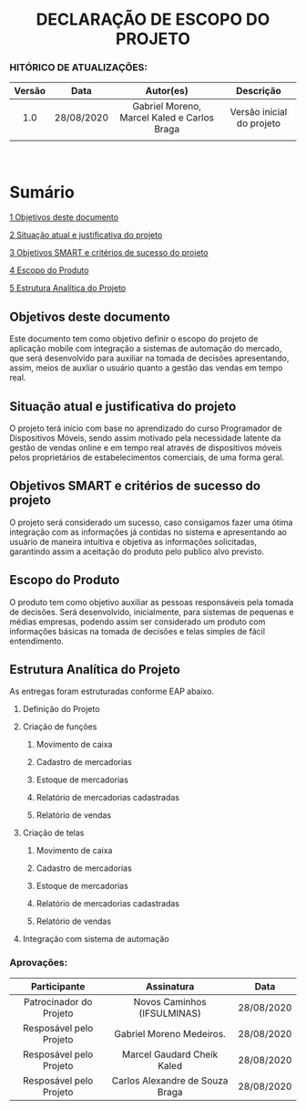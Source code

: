 <h1 align="center"> DECLARAÇÃO DE ESCOPO DO PROJETO</h1>

### HITÓRICO DE ATUALIZAÇÕES:
| **Versão** |  **Data**  |         **Autor(es)**         |       **Descrição**       |
| :--------: | :--------: | :---------------------------: | :-----------------------: |
|    1.0     | 28/08/2020 | Gabriel Moreno, Marcel Kaled e Carlos Braga  | Versão inicial do projeto |
|            |            |                               |                           |

<br>

Sumário 
=======

[1 Objetivos deste documento](#objetivos-deste-documento)

[2 Situação atual e justificativa do projeto](#situação-atual-e-justificativa-do-projeto)

[3 Objetivos SMART e critérios de sucesso do projeto](#objetivos-smart-e-critérios-de-sucesso-do-projeto)

[4 Escopo do Produto](#escopo-do-produto)

[5 Estrutura Analítica do Projeto](#estrutura-analítica-do-projeto)


## Objetivos deste documento

Este documento tem como objetivo definir o escopo do projeto de aplicação
mobile com integração a sistemas de automação do mercado, que será
desenvolvido para auxiliar na tomada de decisões apresentando, assim,
meios de auxliar o usuário quanto a gestão das vendas em tempo real. 


## Situação atual e justificativa do projeto

O projeto terá início com base no aprendizado do curso Programador de
Dispositivos Móveis, sendo assim motivado pela necessidade latente da gestão de vendas online e em tempo real através de dispositivos móveis pelos proprietários de estabelecimentos comerciais, de uma forma geral.


## Objetivos SMART e critérios de sucesso do projeto

O projeto será considerado um sucesso, caso consigamos fazer uma ótima
integração com as informações já contidas no sistema e apresentando ao
usuário de maneira intuitiva e objetiva as informações solicitadas,
garantindo assim a aceitação do produto pelo publico alvo previsto.


## Escopo do Produto

O produto tem como objetivo auxiliar as pessoas responsáveis pela tomada
de decisões. Será desenvolvido, inicialmente, para sistemas de pequenas e
médias empresas, podendo assim ser considerado um produto com
informações básicas na tomada de decisões e telas simples de fácil
entendimento.


## Estrutura Analítica do Projeto

As entregas foram estruturadas conforme EAP abaixo.

1.  Definição do Projeto

2.  Criação de funções

    1.  Movimento de caixa
   
    2.  Cadastro de mercadorias

    3.  Estoque de mercadorias
   
    4.  Relatório de mercadorias cadastradas
   
    5.  Relatório de vendas

3.  Criação de telas

    1.  Movimento de caixa
   
    2.  Cadastro de mercadorias

    3.  Estoque de mercadorias
   
    4.  Relatório de mercadorias cadastradas

    5.  Relatório de vendas

4.  Integração com sistema de automação


### Aprovações:

|    **Participante**     |       **Assinatura**        |  **Data**  |
| :---------------------: | :-------------------------: | :--------: |
| Patrocinador do Projeto | Novos Caminhos (IFSULMINAS) | 28/08/2020 |
| Resposável pelo Projeto | Gabriel Moreno Medeiros.    | 28/08/2020 |
| Resposável pelo Projeto | Marcel Gaudard Cheik Kaled  | 28/08/2020 |
| Resposável pelo Projeto | Carlos Alexandre de Souza Braga | 28/08/2020 |




